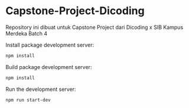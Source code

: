 # Capstone-Project-Dicoding
Repository ini dibuat untuk Capstone Project dari Dicoding x SIB Kampus Merdeka Batch 4

Install package development server:

```bash
npm install
```

Build package development server:
```bash
npm install
```

Run the development server:

```bash
npm run start-dev
```